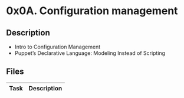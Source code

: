 # 0x0A. Configuration management

## Description
- Intro to Configuration Management
- Puppet’s Declarative Language: Modeling Instead of Scripting

## Files

| Task | Description |
| ---- | ----------- |
